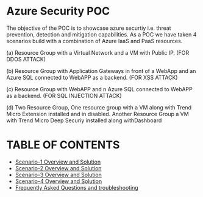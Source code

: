 # Azure Security POC
The objective of the POC is to showcase azure securtiy i.e. threat prevention, detection and mitigation capabilities. 
As a POC we have taken 4 scenarios build with a combination of Azure IaaS and PaaS resources. 

(a) Resource Group with a Virtual Network and a VM with Public IP. (FOR DDOS ATTACK)

(b) Resource Group with Application Gateways in front of a WebApp and an Azure SQL connected to WebAPP as a backend. (FOR XSS ATTACK)

(c) Resource Group with WebAPP and n Azure SQL connected to WebAPP as a backend. (FOR SQL INJECTION ATTACK)

(d) Two Resource Group, One resource group with a VM along with Trend Micro Extension installed and in disabled. Another Resource Group a VM with Trend Micro Deep Securiy installed along withDashboard

# TABLE OF CONTENTS 
<!-- TOC -->
- <a href="azure-sec-poc/Documents/Scenario-1 Overview and Solution.md"> Scenario-1 Overview and Solution </a> 
- <a href="Scenario-2overview.md"> Scenario-2 Overview and Solution </a> 
- <a href="Scenario-3overview.md.md"> Scenario-3 Overview and Solution</a> 
- <a href="Scenario-4overview.md.md"> Scenario-4 Overview and Solution</a> 
- <a href="FAQ.md"> Frequently Asked Questions and troubleshooting</a> 


<!-- /TOC -->
